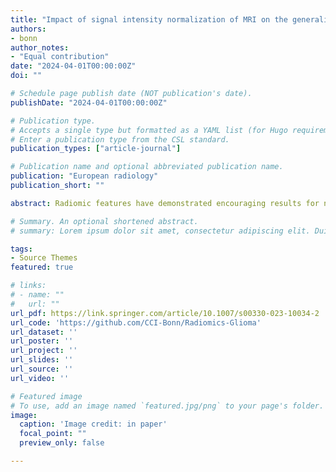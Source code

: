```yaml
---
title: "Impact of signal intensity normalization of MRI on the generalizability of radiomic-based prediction of molecular glioma subtypes"
authors:
- bonn
author_notes:
- "Equal contribution"
date: "2024-04-01T00:00:00Z"
doi: ""

# Schedule page publish date (NOT publication's date).
publishDate: "2024-04-01T00:00:00Z"

# Publication type.
# Accepts a single type but formatted as a YAML list (for Hugo requirements).
# Enter a publication type from the CSL standard.
publication_types: ["article-journal"]

# Publication name and optional abbreviated publication name.
publication: "European radiology"
publication_short: ""

abstract: Radiomic features have demonstrated encouraging results for non-invasive detection of molecular biomarkers, but the lack of guidelines for pre-processing MRI-data has led to poor generalizability. Here, we assessed the influence of different MRI-intensity normalization techniques on the performance of radiomics-based models for predicting molecular glioma subtypes.

# Summary. An optional shortened abstract.
# summary: Lorem ipsum dolor sit amet, consectetur adipiscing elit. Duis posuere tellus ac convallis #placerat. Proin tincidunt magna sed ex sollicitudin condimentum.

tags:
- Source Themes
featured: true

# links:
# - name: ""
#   url: ""
url_pdf: https://link.springer.com/article/10.1007/s00330-023-10034-2
url_code: 'https://github.com/CCI-Bonn/Radiomics-Glioma'
url_dataset: ''
url_poster: ''
url_project: ''
url_slides: ''
url_source: ''
url_video: ''

# Featured image
# To use, add an image named `featured.jpg/png` to your page's folder. 
image:
  caption: 'Image credit: in paper'
  focal_point: ""
  preview_only: false

---
```


